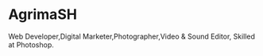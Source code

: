 # AgrimaSH
Web Developer,Digital Marketer,Photographer,Video &amp; Sound Editor, Skilled at Photoshop.
